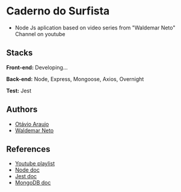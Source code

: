 
# Caderno do Surfista

- Node Js aplication based on video series from "Waldemar Neto" Channel on youtube


## Stacks

**Front-end:** Developing...

**Back-end:** Node, Express, Mongoose, Axios, Overnight

**Test:** Jest


## Authors

- [Otávio Araujo](https://github.com/otavioaraujo08)
- [Waldemar Neto](https://github.com/waldemarnt)


## References
 - [Youtube playlist](https://youtube.com/playlist?list=PLz_YTBuxtxt6_Zf1h-qzNsvVt46H8ziKh)
 - [Node doc](https://nodejs.org/en/docs)
 - [Jest doc](https://jestjs.io/docs/getting-started)
  - [MongoDB doc](https://www.mongodb.com/docs/)

